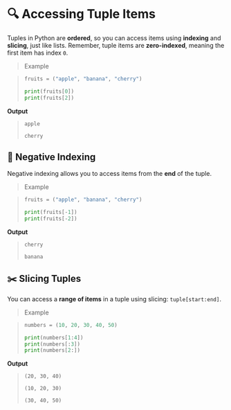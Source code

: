 # 🔍 Accessing Tuple Items

Tuples in Python are **ordered**, so you can access items using **indexing** and **slicing**, just like lists. Remember, tuple items are **zero-indexed**, meaning the first item has index `0`.

> Example

>```python
>fruits = ("apple", "banana", "cherry")
>
>print(fruits[0])   
>print(fruits[2]) 
>```

**Output**

>```
>apple
>
>cherry
>```

## 🔁 Negative Indexing

Negative indexing allows you to access items from the **end** of the tuple.

> Example

>```python
>fruits = ("apple", "banana", "cherry")
>
>print(fruits[-1])   
>print(fruits[-2])   
>```

**Output**

>```
>cherry
>
>banana
>```

## ✂️ Slicing Tuples

You can access a **range of items** in a tuple using slicing: `tuple[start:end]`.

> Example

>```python
>numbers = (10, 20, 30, 40, 50)
>
>print(numbers[1:4])   
>print(numbers[:3])     
>print(numbers[2:])     
>```

**Output**

>```
>(20, 30, 40)
>
>(10, 20, 30)
>
>(30, 40, 50)
>```
